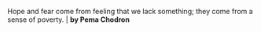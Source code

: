 Hope and fear come from feeling that we lack something; they come from a sense of poverty. | **by Pema Chodron**
